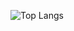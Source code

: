 ![Top Langs](https://github-readme-stats.vercel.app/api/top-langs/?username=ausf-software&layout=compact)
